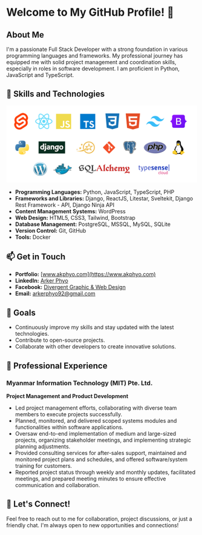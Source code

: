 # Welcome to My GitHub Profile! 👋

## About Me
I'm a passionate Full Stack Developer with a strong foundation in various programming languages and frameworks. My professional journey has equipped me with solid project management and coordination skills, especially in roles in software development. I am proficient in Python, JavaScript and TypeScript.

## 🚀 Skills and Technologies
<img src="https://raw.githubusercontent.com/arkerphyo92/arkerphyo92/refs/heads/main/AKP%20Full%20Stack%20Skills.png">

- **Programming Languages:** Python, JavaScript, TypeScript, PHP
- **Frameworks and Libraries:** Django, ReactJS, Litestar, Sveltekit, Django Rest Framework - API, Django Ninja API
- **Content Management Systems:** WordPress
- **Web Design:** HTML5, CSS3, Tailwind, Bootstrap
- **Database Management:** PostgreSQL, MSSQL, MySQL, SQLite
- **Version Control:** Git, GitHub
- **Tools:** Docker

## 📫 Get in Touch
- **Portfolio:** [www.akphyo.com](https://www.akphyo.com)
- **LinkedIn:** [Arker Phyo](https://www.linkedin.com/in/arker-phyo-351360211/)
- **Facebook:** [Divergent Graphic & Web Design](https://www.facebook.com/DivergentGraphicWebDesign)
- **Email:** arkerphyo92@gmail.com

## 🎯 Goals
- Continuously improve my skills and stay updated with the latest technologies.
- Contribute to open-source projects.
- Collaborate with other developers to create innovative solutions.

## 💼 Professional Experience

### Myanmar Information Technology (MIT) Pte. Ltd.
**Project Management and Product Development**
- Led project management efforts, collaborating with diverse team members to execute projects successfully.
- Planned, monitored, and delivered scoped systems modules and functionalities within software applications.
- Oversaw end-to-end implementation of medium and large-sized projects, organizing stakeholder meetings, and implementing strategic planning adjustments.
- Provided consulting services for after-sales support, maintained and monitored project plans and schedules, and offered software/system training for customers.
- Reported project status through weekly and monthly updates, facilitated meetings, and prepared meeting minutes to ensure effective communication and collaboration.

## 💬 Let's Connect!
Feel free to reach out to me for collaboration, project discussions, or just a friendly chat. I'm always open to new opportunities and connections!

<!--
**arkerphyo92/arkerphyo92** is a ✨ _special_ ✨ repository because its `README.md` (this file) appears on your GitHub profile.

Here are some ideas to get you started:

- 🔭 I’m currently working on ...
- 🌱 I’m currently learning ...
- 👯 I’m looking to collaborate on ...
- 🤔 I’m looking for help with ...
- 💬 Ask me about ...
- 📫 How to reach me: ...
- 😄 Pronouns: ...
- ⚡ Fun fact: ...
-->
